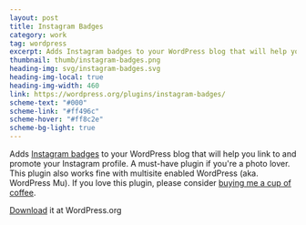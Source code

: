 ```yaml
---
layout: post
title: Instagram Badges
category: work
tag: wordpress
excerpt: Adds Instagram badges to your WordPress blog that will help you link to and promote your Instagram profile.
thumbnail: thumb/instagram-badges.png
heading-img: svg/instagram-badges.svg
heading-img-local: true
heading-img-width: 460
link: https://wordpress.org/plugins/instagram-badges/
scheme-text: "#000"
scheme-link: "#ff496c"
scheme-hover: "#ff8c2e"
scheme-bg-light: true
---
```


<p>Adds <a href="https://blog.instagram.com/post/36222022872/introducing-instagram-badges">Instagram badges</a> to your WordPress blog that will help you link to and promote your Instagram profile. A must-have plugin if you're a photo lover. This plugin also works fine with multisite enabled WordPress (aka. WordPress Mu). If you love this plugin, please consider <a href="{{ '/donate/' | relative_url }}">buying me a cup of coffee</a>.</p>

<p class="download"><a href="https://wordpress.org/extend/plugins/instagram-badges/">Download</a> it at WordPress.org</p>
